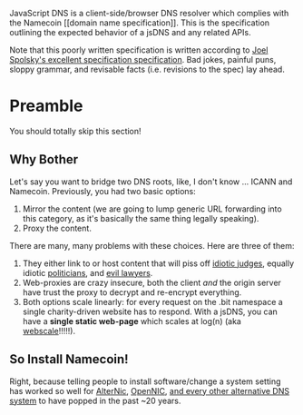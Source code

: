 JavaScript DNS is a client-side/browser DNS resolver which complies with the Namecoin [[domain name specification]].  This is the specification outlining the expected behavior of a jsDNS and any related APIs.

Note that this poorly written specification is written according to [Joel Spolsky's excellent specification specification](http://www.joelonsoftware.com/articles/fog0000000035.html).  Bad jokes, painful puns, sloppy grammar, and revisable facts (i.e. revisions to the spec) lay ahead.

# Preamble
You should totally skip this section!
## Why Bother
Let's say you want to bridge two DNS roots, like, I don't know ... ICANN and Namecoin.  Previously, you had two basic options:

1. Mirror the content (we are going to lump generic URL forwarding into this category, as it's basically the same thing legally speaking).
2. Proxy the content.

There are many, many problems with these choices.  Here are three of them:
1. They either link to or host content that will piss off [idiotic judges](http://en.wikipedia.org/wiki/Bank_Julius_Baer_vs._WikiLeaks), equally idiotic [politicians](http://wikileaks.org/tpp/#QQC12), and [evil lawyers](http://www.chillingeffects.org/domain/faq.cgi#QID226).
2. Web-proxies are crazy insecure, both the client _and_ the origin server have trust the proxy to decrypt and re-encrypt everything.
3. Both options scale linearly: for every request on the .bit namespace a single charity-driven website has to respond.  With a jsDNS, you can have a **single static web-page** which scales at log(n) (aka [webscale](http://www.mongodb-is-web-scale.com/)!!!!!).

## So Install Namecoin!
Right, because telling people to install software/change a system setting has worked so well for [AlterNic](http://en.wikipedia.org/wiki/AlterNIC), [OpenNIC](http://www.opennicproject.org/), [and every other alternative DNS system](http://en.wikipedia.org/wiki/Alternative_DNS_root) to have popped in the past ~20 years.